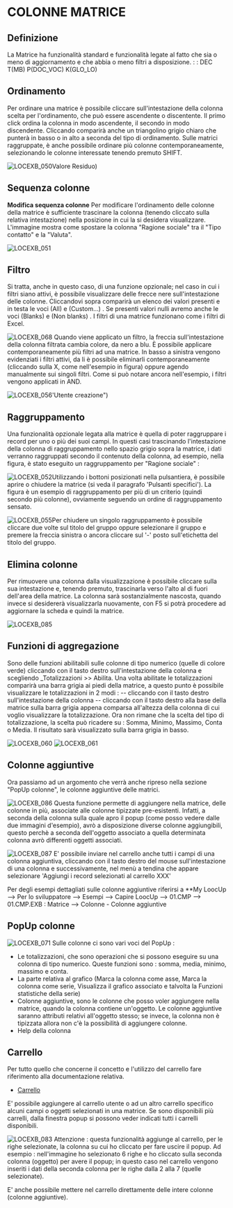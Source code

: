 # COLONNE MATRICE

## Definizione
La Matrice ha funzionalità standard e funzionalità legate al fatto che sia o meno di aggiornamento e che abbia o meno filtri a disposizione.
 :  : DEC T(MB) P(DOC_VOC) K(GLO_LO)

## Ordinamento
Per ordinare una matrice è possibile cliccare sull'intestazione della colonna scelta per l'ordinamento, che può essere ascendente o discentente. Il primo click ordina la colonna in modo ascendente, il secondo in modo discendente. Cliccando comparirà anche un triangolino grigio chiaro che punterà in basso o in alto a seconda del tipo di ordinamento. Sulle matrici raggruppate, è anche possibile ordinare più colonne contemporaneamente, selezionando le colonne interessate tenendo premuto SHIFT.

![LOCEXB_050](http://localhost:3000/immagini/MBDOC_OPE-LOCEXB_A2/LOCEXB_050.png)Valore Residuo)

## Sequenza colonne
**Modifica sequenza colonne**
Per modificare l'ordinamento delle colonne della matrice è sufficiente trascinare la colonna (tenendo cliccato sulla relativa intestazione) nella posizione in cui la si desidera visualizzare. L'immagine mostra come spostare la colonna "Ragione sociale" tra il "Tipo contatto" e la "Valuta".

![LOCEXB_051](http://localhost:3000/immagini/MBDOC_OPE-LOCEXB_A2/LOCEXB_051.png)
## Filtro
Si tratta, anche in questo caso, di una funzione opzionale; nel caso in cui i filtri siano attivi, è possibile visualizzare delle frecce nere sull'intestazione delle colonne. Cliccandovi sopra comparirà un elenco dei valori presenti e in testa le voci (All) e (Custom...) . Se presenti valori nulli avremo anche le voci (Blanks) e (Non blanks) . I filtri di una matrice funzionano come i filtri di Excel.

![LOCEXB_068](http://localhost:3000/immagini/MBDOC_OPE-LOCEXB_A2/LOCEXB_068.png)
Quando viene applicato un filtro, la freccia sull'intestazione della colonna filtrata cambia colore, da nero a blu.
È possibile applicare contemporaneamente più filtri ad una matrice. In basso a sinistra vengono evidenziati i filtri attivi, da li è possibile eliminarli contemporaneamente (cliccando sulla X, come nell'esempio in figura) oppure agendo manualmente sui singoli filtri. Come si può notare ancora nell'esempio, i filtri vengono applicati in AND.

![LOCEXB_056](http://localhost:3000/immagini/MBDOC_OPE-LOCEXB_A2/LOCEXB_056.png)'Utente creazione")


## Raggruppamento
Una funzionalità opzionale legata alla matrice è quella di poter raggruppare i record per uno o più dei suoi campi. In questi casi trascinando l'intestazione della colonna di raggruppamento nello spazio grigio sopra la matrice, i dati verranno raggruppati secondo il contenuto della colonna, ad esempio, nella figura, è stato eseguito un raggruppamento per "Ragione sociale" : 

![LOCEXB_052](http://localhost:3000/immagini/MBDOC_OPE-LOCEXB_A2/LOCEXB_052.png)Utilizzando i bottoni posizionati nella pulsantiera, è possibile aprire o chiudere la matrice (si veda il paragrafo 'Pulsanti specifici').
La figura è un esempio di raggruppamento per più di un criterio (quindi secondo più colonne), ovviamente seguendo un ordine di raggruppamento sensato.

![LOCEXB_055](http://localhost:3000/immagini/MBDOC_OPE-LOCEXB_A2/LOCEXB_055.png)Per chiudere un singolo raggruppamento è possibile cliccare due volte sul titolo del gruppo oppure selezionare il gruppo e premere la freccia sinistra o ancora cliccare sul '-' posto sull'etichetta del titolo del gruppo.


## Elimina colonne
Per rimuovere una colonna dalla visualizzazione è possibile cliccare sulla sua intestazione e, tenendo premuto, trascinarla verso l'alto al di fuori dell'area della matrice.
La colonna sarà sostanzialmente nascosta, quando invece si desidererà visualizzarla nuovamente, con F5 si potrà procedere ad aggiornare la scheda e quindi la matrice.

![LOCEXB_085](http://localhost:3000/immagini/MBDOC_OPE-LOCEXB_A2/LOCEXB_085.png)
## Funzioni di aggregazione

Sono delle funzioni abilitabili sulle colonne di tipo numerico (quelle di colore verde) cliccando con il tasto destro sull'intestazione della colonna e scegliendo _Totalizzazioni >> Abilita. Una volta abilitate le totalizzazioni comparirà una barra grigia ai piedi della matrice, a questo punto è possibile visualizzare le totalizzazioni in 2 modi : 
-- cliccando con il tasto destro sull'intestazione della colonna
-- cliccando con il tasto destro alla base della matrice sulla barra grigia appena comparsa all'altezza della colonna di cui voglio visualizzare la totalizzazione.
Ora non rimane che la scelta del tipo di totalizzazione, la scelta può ricadere su :  Somma, Minimo, Massimo, Conta o Media. Il risultato sarà visualizzato sulla barra grigia in basso.

![LOCEXB_060](http://localhost:3000/immagini/MBDOC_OPE-LOCEXB_A2/LOCEXB_060.png)
![LOCEXB_061](http://localhost:3000/immagini/MBDOC_OPE-LOCEXB_A2/LOCEXB_061.png)
## Colonne aggiuntive

Ora passiamo ad un argomento che verrà anche ripreso nella sezione "PopUp colonne", le colonne aggiuntive delle matrici.

![LOCEXB_086](http://localhost:3000/immagini/MBDOC_OPE-LOCEXB_A2/LOCEXB_086.png)
Questa funzione permette di aggiungere nella matrice, delle colonne in più, associate alle colonne tipizzate pre-esistenti. Infatti, a seconda della colonna sulla quale apro il popup (come posso vedere dalle due immagini d'esempio), avrò a disposizione diverse colonne aggiungibili, questo perchè a seconda dell'oggetto associato a quella determinata colonna avrò differenti oggetti associati.

![LOCEXB_087](http://localhost:3000/immagini/MBDOC_OPE-LOCEXB_A2/LOCEXB_087.png)
E' possibile inviare nel carrello anche tutti i campi di una colonna aggiuntiva, cliccando con il tasto destro del mouse sull'intestazione di una colonna e successivamente, nel menù a tendina che appare selezionare 'Aggiungi i record selezionati al carrello XXX'

Per degli esempi dettagliati sulle colonne aggiuntive riferirsi a
**My LoocUp --> Per lo sviluppatore --> Esempi --> Capire LoocUp --> 01.CMP --> 01.CMP.EXB :  Matrice --> Colonne - Colonne aggiuntive

## PopUp colonne
![LOCEXB_071](http://localhost:3000/immagini/MBDOC_OPE-LOCEXB_A2/LOCEXB_071.png)
Sulle colonne ci sono vari voci del PopUp : 
 * Le totalizzazioni, che sono operazioni che si possono eseguire su una colonna di tipo numerico. Queste funzioni sono :  somma, media, minimo, massimo e conta.
 * La parte relativa al grafico (Marca la colonna come asse, Marca la colonna come serie, Visualizza il grafico associato e talvolta la Funzioni statistiche della serie)
 * Colonne aggiuntive, sono le colonne che posso voler aggiungere nella matrice, quando la colonna contiene un'oggetto. Le colonne aggiuntive saranno attributi relativi all'oggetto stesso; se invece, la colonna non è tipizzata allora non c'è la possibilità di aggiungere colonne.
 * Help della colonna


## Carrello
Per tutto quello che concerne il concetto e l'utilizzo del carrello fare riferimento alla documentazione relativa.
- [Carrello](Sorgenti/DOC/TA/B£AMO/B£CARR)

E' possibile aggiungere al carrello utente o ad un altro carrello specifico alcuni campi o oggetti selezionati in una matrice.
Se sono disponibili più carrelli, dalla finestra popup si possono veder indicati tutti i carrelli disponibili.

![LOCEXB_083](http://localhost:3000/immagini/MBDOC_OPE-LOCEXB_A2/LOCEXB_083.png)
Attenzione :  questa funzionalità aggiunge al carrello, per le righe selezionate, la colonna su cui ho cliccato per fare uscire il popup.
Ad esempio :  nell'immagine ho selezionato 6 righe e ho cliccato sulla seconda colonna (oggetto) per avere il popup; in questo caso nel carrello
vengono inseriti i dati della seconda colonna per le righe dalla 2 alla 7 (quelle selezionate).

E' anche possibile mettere nel carrello direttamente delle intere colonne (colonne aggiuntive).
